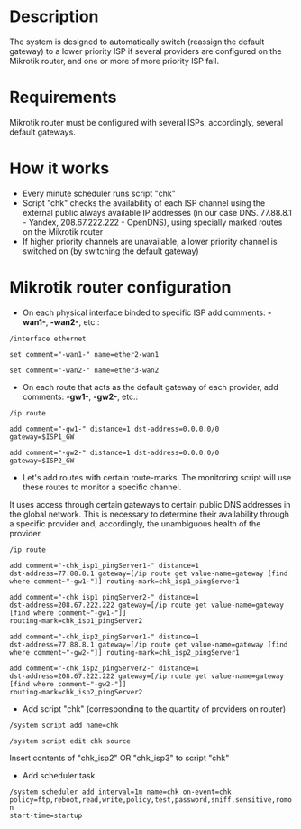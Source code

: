 # Description

The system is designed to automatically switch (reassign the default gateway) to a lower priority ISP if several providers are configured on the Mikrotik router, and one or more of more priority ISP fail.

# Requirements

Mikrotik router must be configured with several ISPs, accordingly, several default gateways.

# How it works

- Every minute scheduler runs script "chk"
- Script "chk" checks the availability of each ISP channel using the external public always available IP addresses (in our case DNS. 77.88.8.1 - Yandex, 208.67.222.222 - OpenDNS), using specially marked routes on the Mikrotik router
- If higher priority channels are unavailable, a lower priority channel is switched on (by switching the default gateway)

# Mikrotik router configuration

- On each physical interface binded to specific ISP add comments: **-wan1-**, **-wan2-**, etc.:

<code>/interface ethernet</code>

<code>set comment="-wan1-" name=ether2-wan1</code>

<code>set comment="-wan2-" name=ether3-wan2</code>

- On each route that acts as the default gateway of each provider, add comments: **-gw1-**, **-gw2-**, etc.:

<code>/ip route</code>

<code>add comment="-gw1-" distance=1 dst-address=0.0.0.0/0 gateway=$ISP1_GW</code>

<code>add comment="-gw2-" distance=1 dst-address=0.0.0.0/0 gateway=$ISP2_GW</code>

- Let's add routes with certain route-marks. The monitoring script will use these routes to monitor a specific channel.

It uses access through certain gateways to certain public DNS addresses in the global network. This is necessary to determine their availability through a specific provider and, accordingly, the unambiguous health of the provider.

<code>/ip route</code>

<code>add comment="-chk_isp1_pingServer1-" distance=1 dst-address=77.88.8.1 gateway=[/ip route get value-name=gateway [find where comment~"-gw1-"]] routing-mark=chk_isp1_pingServer1</code>

<code>add comment="-chk_isp1_pingServer2-" distance=1 dst-address=208.67.222.222 gateway=[/ip route get value-name=gateway [find where comment~"-gw1-"]] routing-mark=chk_isp1_pingServer2</code>

<code>add comment="-chk_isp2_pingServer1-" distance=1 dst-address=77.88.8.1 gateway=[/ip route get value-name=gateway [find where comment~"-gw2-"]] routing-mark=chk_isp2_pingServer1</code>

<code>add comment="-chk_isp2_pingServer2-" distance=1 dst-address=208.67.222.222 gateway=[/ip route get value-name=gateway [find where comment~"-gw2-"]] routing-mark=chk_isp2_pingServer2</code>

- Add script "chk" (corresponding to the quantity of providers on router)

<code>/system script add name=chk</code>

<code>/system script edit chk source</code>

Insert contents of "chk_isp2" OR "chk_isp3" to script "chk"

- Add scheduler task

<code>/system scheduler add interval=1m name=chk on-event=chk policy=ftp,reboot,read,write,policy,test,password,sniff,sensitive,romon start-time=startup</code>
